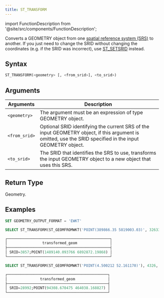```yaml
---
title: ST_TRANSFORM
---
```

import FunctionDescription from '@site/src/components/FunctionDescription';

<FunctionDescription description="Introduced or updated: v1.2.606"/>

Converts a GEOMETRY object from one [spatial reference system (SRS)](https://en.wikipedia.org/wiki/Spatial_reference_system) to another. If you just need to change the SRID without changing the coordinates (e.g. if the SRID was incorrect), use [ST_SETSRID](st-setsrid.md) instead.

## Syntax

```sql
ST_TRANSFORM(<geometry> [, <from_srid>], <to_srid>)
```

## Arguments

| Arguments     | Description                                                                                                                                               |
|---------------|-----------------------------------------------------------------------------------------------------------------------------------------------------------|
| `<geometry>`  | The argument must be an expression of type GEOMETRY object.                                                                                               |
| `<from_srid>` | Optional SRID identifying the current SRS of the input GEOMETRY object, if this argument is omitted, use the SRID specified in the input GEOMETRY object. |
| `<to_srid>`   | The SRID that identifies the SRS to use, transforms the input GEOMETRY object to a new object that uses this SRS.                                         |

## Return Type

Geometry.

## Examples

```sql
SET GEOMETRY_OUTPUT_FORMAT = 'EWKT'

SELECT ST_TRANSFORM(ST_GEOMFROMWKT('POINT(389866.35 5819003.03)', 32633), 3857) AS transformed_geom

┌───────────────────────────────────────────────┐
│                transformed_geom               │
├───────────────────────────────────────────────┤
│ SRID=3857;POINT(1489140.093766 6892872.19868) │
└───────────────────────────────────────────────┘

SELECT ST_TRANSFORM(ST_GEOMFROMWKT('POINT(4.500212 52.161170)'), 4326, 28992) AS transformed_geom

┌──────────────────────────────────────────────┐
│               transformed_geom               │
├──────────────────────────────────────────────┤
│ SRID=28992;POINT(94308.670475 464038.168827) │
└──────────────────────────────────────────────┘

```
